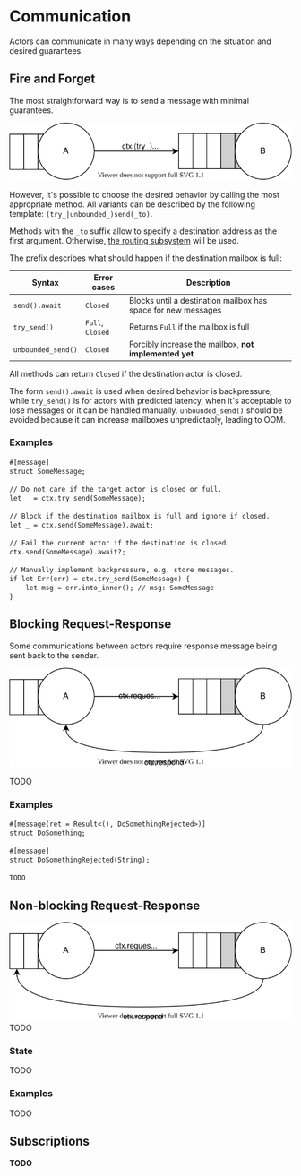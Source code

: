 # Communication

Actors can communicate in many ways depending on the situation and desired guarantees.

## Fire and Forget
The most straightforward way is to send a message with minimal guarantees.

![](assets/fire-and-forget.drawio.svg)

However, it's possible to choose the desired behavior by calling the most appropriate method. All variants can be described by the following template: `(try_|unbounded_)send(_to)`.

Methods with the `_to` suffix allow to specify a destination address as the first argument. Otherwise, [the routing subsystem][routing] will be used.

The prefix describes what should happen if the destination mailbox is full:

| Syntax             | Error cases      |  Description |
| ------------------ | ---------------- | ------------ |
| `send().await`     | `Closed`         | Blocks until a destination mailbox has space for new messages |
| `try_send()`       | `Full`, `Closed` | Returns `Full` if the mailbox is full |
| `unbounded_send()` | `Closed`         | Forcibly increase the mailbox, **not implemented yet** |

All methods can return `Closed` if the destination actor is closed.

The form `send().await` is used when desired behavior is backpressure, while `try_send()` is for actors with predicted latency, when it's acceptable to lose messages or it can be handled manually. `unbounded_send()` should be avoided because it can increase mailboxes unpredictably, leading to OOM.

### Examples

```rust,ignore
#[message]
struct SomeMessage;

// Do not care if the target actor is closed or full.
let _ = ctx.try_send(SomeMessage);

// Block if the destination mailbox is full and ignore if closed.
let _ = ctx.send(SomeMessage).await;

// Fail the current actor if the destination is closed.
ctx.send(SomeMessage).await?;

// Manually implement backpressure, e.g. store messages.
if let Err(err) = ctx.try_send(SomeMessage) {
    let msg = err.into_inner(); // msg: SomeMessage
}
```

## Blocking Request-Response
Some communications between actors require response message being sent back to the sender.

![](assets/blocking-request.drawio.svg)

TODO

### Examples
```rust,ignore
#[message(ret = Result<(), DoSomethingRejected>)]
struct DoSomething;

#[message]
struct DoSomethingRejected(String);

TODO
```

## Non-blocking Request-Response
![](assets/non-blocking-request.drawio.svg)
TODO

### State
TODO

### Examples
TODO

## Subscriptions

**TODO**


[routing]: ./ch03-01-routing.html
